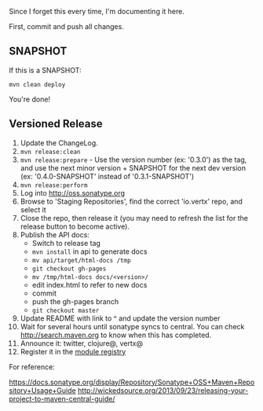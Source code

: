 Since I forget this every time, I'm documenting it here.

First, commit and push all changes.

## SNAPSHOT

If this is a SNAPSHOT:

    mvn clean deploy

You're done!

## Versioned Release

1. Update the ChangeLog.
2. `mvn release:clean`
3. `mvn release:prepare` - Use the version number (ex: '0.3.0') as the
   tag, and use the next minor version + SNAPSHOT for the next dev
   version (ex: '0.4.0-SNAPSHOT' instead of '0.3.1-SNAPSHOT')
4. `mvn release:perform`
5. Log into <http://oss.sonatype.org>
6. Browse to 'Staging Repositories', find the correct 'io.vertx' repo,
   and select it
7. Close the repo, then release it (you may need to refresh the list
   for the release button to become active).
8. Publish the API docs:
   * Switch to release tag
   * `mvn install` in api to generate docs
   * `mv api/target/html-docs /tmp`
   * `git checkout gh-pages`
   * `mv /tmp/html-docs docs/<version>/`
   * edit index.html to refer to new docs
   * commit
   * push the gh-pages branch
   * `git checkout master`
9. Update README with link to ^ and update the version number
10. Wait for several hours until sonatype syncs to central. You can
    check <http://search.maven.org> to know when this has completed.
11. Announce it: twitter, clojure@, vertx@
12. Register it in the [module registry](http://modulereg.vertx.io/)

For reference:

<https://docs.sonatype.org/display/Repository/Sonatype+OSS+Maven+Repository+Usage+Guide>
<http://wickedsource.org/2013/09/23/releasing-your-project-to-maven-central-guide/>
